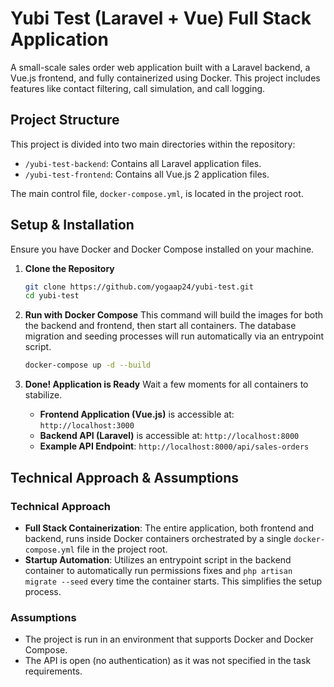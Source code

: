 # Yubi Test (Laravel + Vue) Full Stack Application

A small-scale sales order web application built with a Laravel backend, a Vue.js frontend, and fully containerized using Docker. This project includes features like contact filtering, call simulation, and call logging.

## Project Structure

This project is divided into two main directories within the repository:

* `/yubi-test-backend`: Contains all Laravel application files.
* `/yubi-test-frontend`: Contains all Vue.js 2 application files.

The main control file, `docker-compose.yml`, is located in the project root.

## Setup & Installation

Ensure you have Docker and Docker Compose installed on your machine.

1. **Clone the Repository**
    ```bash
    git clone https://github.com/yogaap24/yubi-test.git
    cd yubi-test
    ```

2. **Run with Docker Compose**
    This command will build the images for both the backend and frontend, then start all containers. The database migration and seeding processes will run automatically via an entrypoint script.
    ```bash
    docker-compose up -d --build
    ```

3. **Done! Application is Ready**
    Wait a few moments for all containers to stabilize.
    * **Frontend Application (Vue.js)** is accessible at: `http://localhost:3000`
    * **Backend API (Laravel)** is accessible at: `http://localhost:8000`
    * **Example API Endpoint**: `http://localhost:8000/api/sales-orders`

## Technical Approach & Assumptions

### Technical Approach

* **Full Stack Containerization**: The entire application, both frontend and backend, runs inside Docker containers orchestrated by a single `docker-compose.yml` file in the project root.
* **Startup Automation**: Utilizes an entrypoint script in the backend container to automatically run permissions fixes and `php artisan migrate --seed` every time the container starts. This simplifies the setup process.

### Assumptions

* The project is run in an environment that supports Docker and Docker Compose.
* The API is open (no authentication) as it was not specified in the task requirements.